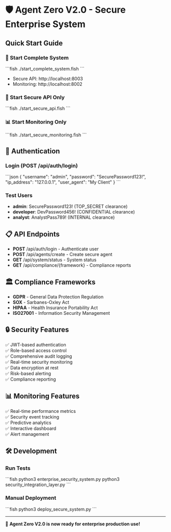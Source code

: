 # 🛡️ Agent Zero V2.0 - Secure Enterprise System

## Quick Start Guide

### 🚀 Start Complete System
\`\`\`fish
./start_complete_system.fish
\`\`\`
- Secure API: http://localhost:8003
- Monitoring: http://localhost:8002

### 🔐 Start Secure API Only
\`\`\`fish
./start_secure_api.fish
\`\`\`

### 📊 Start Monitoring Only
\`\`\`fish
./start_secure_monitoring.fish
\`\`\`

## 🔑 Authentication

### Login (POST /api/auth/login)
\`\`\`json
{
  "username": "admin",
  "password": "SecurePassword123!",
  "ip_address": "127.0.0.1",
  "user_agent": "My Client"
}
\`\`\`

### Test Users
- **admin**: SecurePassword123! (TOP_SECRET clearance)
- **developer**: DevPassword456! (CONFIDENTIAL clearance)  
- **analyst**: AnalystPass789! (INTERNAL clearance)

## 📋 API Endpoints

- **POST** /api/auth/login - Authenticate user
- **POST** /api/agents/create - Create secure agent
- **GET** /api/system/status - System status
- **GET** /api/compliance/{framework} - Compliance reports

## 🏛️ Compliance Frameworks

- **GDPR** - General Data Protection Regulation
- **SOX** - Sarbanes-Oxley Act
- **HIPAA** - Health Insurance Portability Act
- **ISO27001** - Information Security Management

## 🔒 Security Features

✅ JWT-based authentication  
✅ Role-based access control  
✅ Comprehensive audit logging  
✅ Real-time security monitoring  
✅ Data encryption at rest  
✅ Risk-based alerting  
✅ Compliance reporting  

## 📊 Monitoring Features

✅ Real-time performance metrics  
✅ Security event tracking  
✅ Predictive analytics  
✅ Interactive dashboard  
✅ Alert management  

## 🛠️ Development

### Run Tests
\`\`\`fish
python3 enterprise_security_system.py
python3 security_integration_layer.py
\`\`\`

### Manual Deployment
\`\`\`fish
python3 deploy_secure_system.py
\`\`\`

---
🎉 **Agent Zero V2.0 is now ready for enterprise production use!**

